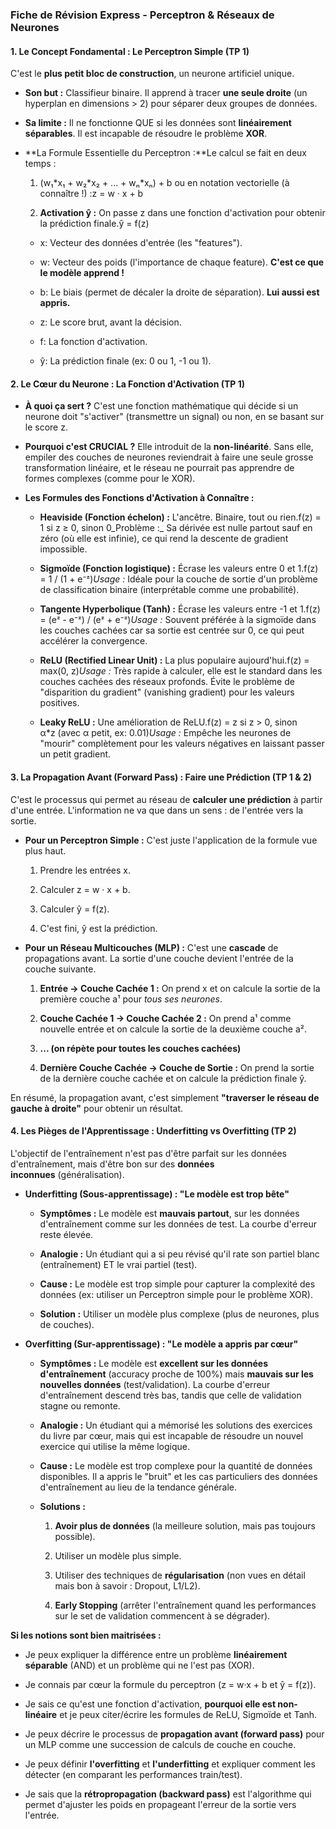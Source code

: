 ### **Fiche de Révision Express - Perceptron & Réseaux de Neurones**

#### **1\. Le Concept Fondamental : Le Perceptron Simple (TP 1)**

C'est le **plus petit bloc de construction**, un neurone artificiel unique.

*   **Son but :** Classifieur binaire. Il apprend à tracer **une seule droite** (un hyperplan en dimensions > 2) pour séparer deux groupes de données.
    
*   **Sa limite :** Il ne fonctionne QUE si les données sont **linéairement séparables**. Il est incapable de résoudre le problème **XOR**.
    
*   **La Formule Essentielle du Perceptron :**Le calcul se fait en deux temps :
    
    1. (w₁\*x₁ + w₂\*x₂ + ... + wₙ\*xₙ) + b  ou en notation vectorielle (à connaître !) :z = w · x + b
        
    3.  **Activation ŷ :** On passe z dans une fonction d'activation pour obtenir la prédiction finale.ŷ = f(z)
        
    
    *   x: Vecteur des données d'entrée (les "features").
        
    *   w: Vecteur des poids (l'importance de chaque feature). **C'est ce que le modèle apprend !**
        
    *   b: Le biais (permet de décaler la droite de séparation). **Lui aussi est appris.**
        
    *   z: Le score brut, avant la décision.
        
    *   f: La fonction d'activation.
        
    *   ŷ: La prédiction finale (ex: 0 ou 1, -1 ou 1).
        

#### **2\. Le Cœur du Neurone : La Fonction d'Activation (TP 1)**

*   **À quoi ça sert ?** C'est une fonction mathématique qui décide si un neurone doit "s'activer" (transmettre un signal) ou non, en se basant sur le score z.
    
*   **Pourquoi c'est CRUCIAL ?** Elle introduit de la **non-linéarité**. Sans elle, empiler des couches de neurones reviendrait à faire une seule grosse transformation linéaire, et le réseau ne pourrait pas apprendre de formes complexes (comme pour le XOR).
    
*   **Les Formules des Fonctions d'Activation à Connaître :**
    
    *   **Heaviside (Fonction échelon) :** L'ancêtre. Binaire, tout ou rien.f(z) = 1 si z ≥ 0, sinon 0_Problème :_ Sa dérivée est nulle partout sauf en zéro (où elle est infinie), ce qui rend la descente de gradient impossible.
        
    *   **Sigmoïde (Fonction logistique) :** Écrase les valeurs entre 0 et 1.f(z) = 1 / (1 + e⁻ᶻ)_Usage :_ Idéale pour la couche de sortie d'un problème de classification binaire (interprétable comme une probabilité).
        
    *   **Tangente Hyperbolique (Tanh) :** Écrase les valeurs entre -1 et 1.f(z) = (eᶻ - e⁻ᶻ) / (eᶻ + e⁻ᶻ)_Usage :_ Souvent préférée à la sigmoïde dans les couches cachées car sa sortie est centrée sur 0, ce qui peut accélérer la convergence.
        
    *   **ReLU (Rectified Linear Unit) :** La plus populaire aujourd'hui.f(z) = max(0, z)_Usage :_ Très rapide à calculer, elle est le standard dans les couches cachées des réseaux profonds. Évite le problème de "disparition du gradient" (vanishing gradient) pour les valeurs positives.
        
    *   **Leaky ReLU :** Une amélioration de ReLU.f(z) = z si z > 0, sinon α\*z (avec α petit, ex: 0.01)_Usage :_ Empêche les neurones de "mourir" complètement pour les valeurs négatives en laissant passer un petit gradient.
        

#### **3\. La Propagation Avant (Forward Pass) : Faire une Prédiction (TP 1 & 2)**

C'est le processus qui permet au réseau de **calculer une prédiction** à partir d'une entrée. L'information ne va que dans un sens : de l'entrée vers la sortie.

*   **Pour un Perceptron Simple :** C'est juste l'application de la formule vue plus haut.
    
    1.  Prendre les entrées x.
        
    2.  Calculer z = w · x + b.
        
    3.  Calculer ŷ = f(z).
        
    4.  C'est fini, ŷ est la prédiction.
        
*   **Pour un Réseau Multicouches (MLP) :** C'est une **cascade** de propagations avant. La sortie d'une couche devient l'entrée de la couche suivante.
    
    1.  **Entrée -> Couche Cachée 1 :** On prend x et on calcule la sortie de la première couche a¹ pour _tous ses neurones_.
        
    2.  **Couche Cachée 1 -> Couche Cachée 2 :** On prend a¹ comme nouvelle entrée et on calcule la sortie de la deuxième couche a².
        
    3.  **... (on répète pour toutes les couches cachées)**
        
    4.  **Dernière Couche Cachée -> Couche de Sortie :** On prend la sortie de la dernière couche cachée et on calcule la prédiction finale ŷ.
        

En résumé, la propagation avant, c'est simplement **"traverser le réseau de gauche à droite"** pour obtenir un résultat.

#### **4\. Les Pièges de l'Apprentissage : Underfitting vs Overfitting (TP 2)**

L'objectif de l'entraînement n'est pas d'être parfait sur les données d'entraînement, mais d'être bon sur des **données inconnues** (généralisation).

*   **Underfitting (Sous-apprentissage) : "Le modèle est trop bête"**
    
    *   **Symptômes :** Le modèle est **mauvais partout**, sur les données d'entraînement comme sur les données de test. La courbe d'erreur reste élevée.
        
    *   **Analogie :** Un étudiant qui a si peu révisé qu'il rate son partiel blanc (entraînement) ET le vrai partiel (test).
        
    *   **Cause :** Le modèle est trop simple pour capturer la complexité des données (ex: utiliser un Perceptron simple pour le problème XOR).
        
    *   **Solution :** Utiliser un modèle plus complexe (plus de neurones, plus de couches).
        
*   **Overfitting (Sur-apprentissage) : "Le modèle a appris par cœur"**
    
    *   **Symptômes :** Le modèle est **excellent sur les données d'entraînement** (accuracy proche de 100%) mais **mauvais sur les nouvelles données** (test/validation). La courbe d'erreur d'entraînement descend très bas, tandis que celle de validation stagne ou remonte.
        
    *   **Analogie :** Un étudiant qui a mémorisé les solutions des exercices du livre par cœur, mais qui est incapable de résoudre un nouvel exercice qui utilise la même logique.
        
    *   **Cause :** Le modèle est trop complexe pour la quantité de données disponibles. Il a appris le "bruit" et les cas particuliers des données d'entraînement au lieu de la tendance générale.
        
    *   **Solutions :**
        
        1.  **Avoir plus de données** (la meilleure solution, mais pas toujours possible).
            
        2.  Utiliser un modèle plus simple.
            
        3.  Utiliser des techniques de **régularisation** (non vues en détail mais bon à savoir : Dropout, L1/L2).
            
        4.  **Early Stopping** (arrêter l'entraînement quand les performances sur le set de validation commencent à se dégrader).
            

**Si les notions sont bien maitrisées :**

*   Je peux expliquer la différence entre un problème **linéairement séparable** (AND) et un problème qui ne l'est pas (XOR).
    
*   Je connais par cœur la formule du perceptron (z = w·x + b et ŷ = f(z)).
    
*   Je sais ce qu'est une fonction d'activation, **pourquoi elle est non-linéaire** et je peux citer/écrire les formules de ReLU, Sigmoïde et Tanh.
    
*   Je peux décrire le processus de **propagation avant (forward pass)** pour un MLP comme une succession de calculs de couche en couche.
    
*   Je peux définir **l'overfitting** et **l'underfitting** et expliquer comment les détecter (en comparant les performances train/test).
    
*   Je sais que la **rétropropagation (backward pass)** est l'algorithme qui permet d'ajuster les poids en propageant l'erreur de la sortie vers l'entrée.
